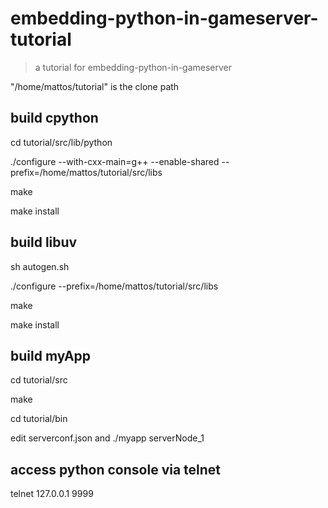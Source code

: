 # embedding-python-in-gameserver-tutorial
>a tutorial for embedding-python-in-gameserver

"/home/mattos/tutorial" is the clone path

## build cpython

cd tutorial/src/lib/python

./configure --with-cxx-main=g++ --enable-shared --prefix=/home/mattos/tutorial/src/libs

make

make install

## build libuv

sh autogen.sh

./configure --prefix=/home/mattos/tutorial/src/libs

make

make install

## build myApp

cd tutorial/src

make

cd tutorial/bin

edit serverconf.json and ./myapp serverNode_1

## access python console via telnet

telnet 127.0.0.1 9999